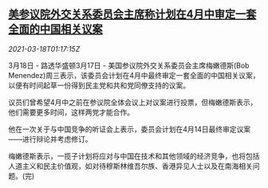 <!--1616030615000-->
[美参议院外交关系委员会主席称计划在4月中审定一套全面的中国相关议案](https://cn.reuters.com/article/us-senate-china-bills-0318-idCNKBS2BA03V)
------

<div><i>2021-03-18T01:17:15Z</i></div><p>3月18日 - 路透华盛顿3月17日 - 美国参议院外交关系委员会主席梅嫩德斯(Bob Menendez)周三表示，该委员会计划在4月中最终审定一套全面的中国相关议案，以便有时间起草一份得到民主党和共和党同僚支持的议案。</p><p>议员们曾希望4月中之前在参议院全体会议上对议案进行投票，但梅嫩德斯表示，他们需要更多时间，这样两党才能合作。</p><p>他在一次关于与中国竞争的听证会上表示，委员会计划在4月14日最终审定议案——进行辩论并考虑修订。</p><p>梅嫩德斯表示，一揽子计划将应对与中国在技术和其他领域的经济竞争，也将包括人道主义和民主价值观，如对待穆斯林维吾尔族、香港异见人士以及在南海相关问题。(完)</p>

